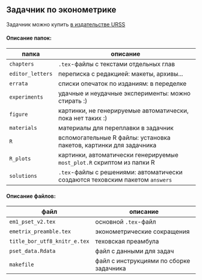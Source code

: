 ## Задачник по эконометрике

Задачник можно купить [в издательстве URSS](http://urss.ru/cgi-bin/db.pl?lang=Ru&blang=ru&page=Book&id=221890)

#### Описание папок:

| папка       | описание  |
|---         |---        |
| `chapters` | `.tex`-файлы с текстами отдельных глав  |
| `editor_letters` | переписка с редакцией: макеты, архивы...  |
| `errata`  | списки опечаток по изданиям: в переделке  |
| `experiments` | удачные и неудачные эксперименты: можно стирать :)  |
| `figure`  | картинки, не генерируемые автоматически, пока нет таких :)  |
| `materials` | материалы для переплавки в задачник |
| `R` | вспомогательные R файлы: установка пакетов, картинки для задачника |
| `R_plots` | картинки, автоматически генерируемые `most_plot.R` скриптом из папки R |
| `solutions` | `.tex`-файлы с решениями: автоматически создаются теховским пакетом `answers` |

#### Описание файлов:

| файл       | описание  |
|---         |---        |
| `em1_pset_v2.tex` | основной `.tex`-файл |
| `emetrix_preamble.tex` | эконометрические сокращения |
| `title_bor_utf8_knitr_e.tex` | теховская преамбула |
| `pset_data.Rdata` | файл с данными для задач |
| `makefile` | файл с инструкциями по сборке задачника |
